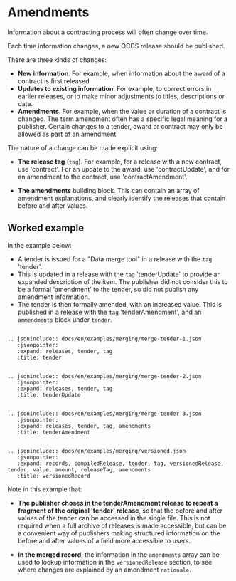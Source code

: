 # Amendments

Information about a contracting process will often change over time.

Each time information changes, a new OCDS release should be published. 

There are three kinds of changes:

* **New information**. For example, when information about the award of a contract is first released.
* **Updates to existing information**. For example, to correct errors in earlier releases, or to make minor adjustments to titles, descriptions or date. 
* **Amendments**. For example, when the value or duration of a contract is changed. The term amendment often has a specific legal meaning for a publisher. Certain changes to a tender, award or contract may only be allowed as part of an amendment. 

The nature of a change can be made explicit using:

* **The release tag** (```tag```). For example, for a release with a new contract, use 'contract'. For an update to the award, use 'contractUpdate', and for an amendment to the contract, use 'contractAmendment'. 

* **The amendments** building block. This can contain an array of amendment explanations, and clearly identify the releases that contain before and after values. 

## Worked example

In the example below:

* A tender is issued for a "Data merge tool" in a release with the ```tag``` 'tender'. 
* This is updated in a release with the ```tag``` 'tenderUpdate' to provide an expanded description of the item. The publisher did not consider this to be a formal 'amendment' to the tender, so did not publish any amendment information.
* The tender is then formally amended, with an increased value. This is published in a release with the ```tag``` 'tenderAmendment', and an ```ammendments``` block under ```tender```.


```eval_rst

.. jsoninclude:: docs/en/examples/merging/merge-tender-1.json
   :jsonpointer: 
   :expand: releases, tender, tag
   :title: tender

```

```eval_rst

.. jsoninclude:: docs/en/examples/merging/merge-tender-2.json
   :jsonpointer: 
   :expand: releases, tender, tag
   :title: tenderUpdate

```

```eval_rst

.. jsoninclude:: docs/en/examples/merging/merge-tender-3.json
   :jsonpointer: 
   :expand: releases, tender, tag, amendments
   :title: tenderAmendment

```

```eval_rst

.. jsoninclude:: docs/en/examples/merging/versioned.json
   :jsonpointer: 
   :expand: records, compiledRelease, tender, tag, versionedRelease, tender, value, amount, releaseTag, amendments
   :title: versionedRecord

```


Note in this example that:

* **The publisher choses in the tenderAmendment release to repeat a fragment of the original 'tender' release**, so that the before and after values of the tender can be accessed in the single file. This is not required when a full archive of releases is made accessible, but can be a convenient way of publishers making structured information on the before and after values of a field more accessible to users. 

* **In the merged record**, the information in the ```amendments``` array can be used to lookup information in the ```versionedRelease``` section, to see where changes are explained by an amendment ```rationale```. 



